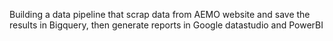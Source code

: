 Building a data pipeline that scrap data from AEMO website and save the results in Bigquery, then generate reports in Google datastudio and PowerBI
